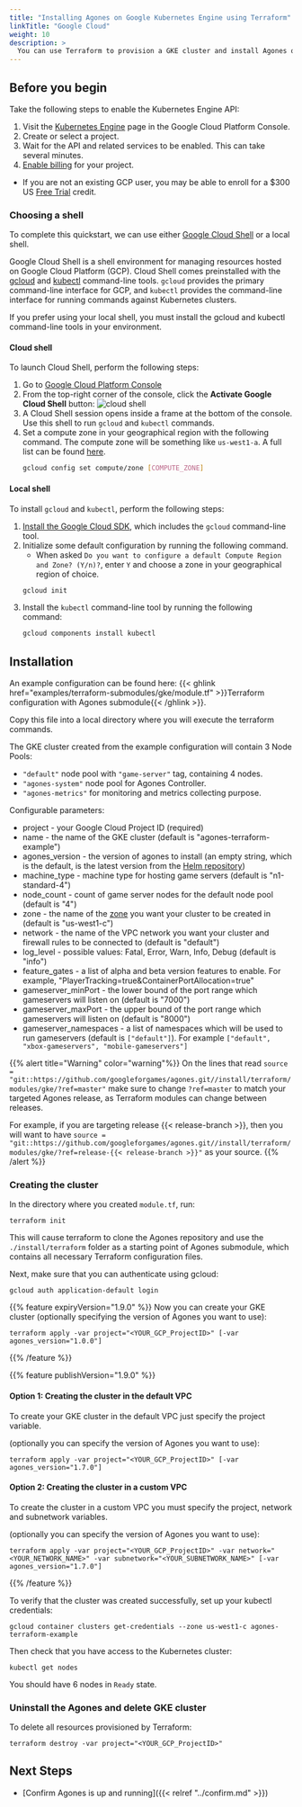 ```yaml
---
title: "Installing Agones on Google Kubernetes Engine using Terraform"
linkTitle: "Google Cloud"
weight: 10
description: >
  You can use Terraform to provision a GKE cluster and install Agones on it.
---
```


## Before you begin

Take the following steps to enable the Kubernetes Engine API:

1. Visit the [Kubernetes Engine][kubernetes] page in the Google Cloud Platform Console.
1. Create or select a project.
1. Wait for the API and related services to be enabled. This can take several minutes.
1. [Enable billing][billing] for your project.
  * If you are not an existing GCP user, you may be able to enroll for a $300 US [Free Trial][trial] credit.

[kubernetes]: https://console.cloud.google.com/kubernetes/list
[billing]: https://support.google.com/cloud/answer/6293499#enable-billing
[trial]: https://cloud.google.com/free/

### Choosing a shell

To complete this quickstart, we can use either [Google Cloud Shell][cloud-shell] or a local shell.

Google Cloud Shell is a shell environment for managing resources hosted on Google Cloud Platform (GCP). Cloud Shell comes preinstalled with the [gcloud][gcloud] and [kubectl][kubectl] command-line tools. `gcloud` provides the primary command-line interface for GCP, and `kubectl` provides the command-line interface for running commands against Kubernetes clusters.

If you prefer using your local shell, you must install the gcloud and kubectl command-line tools in your environment.

[cloud-shell]: https://cloud.google.com/shell/
[gcloud]: https://cloud.google.com/sdk/gcloud/
[kubectl]: https://kubernetes.io/docs/user-guide/kubectl-overview/

#### Cloud shell

To launch Cloud Shell, perform the following steps:

1. Go to [Google Cloud Platform Console][cloud]
1. From the top-right corner of the console, click the 
   **Activate Google Cloud Shell** button: ![cloud shell](../../../../images/cloud-shell.png)
1. A Cloud Shell session opens inside a frame at the bottom of the console. Use this shell to run `gcloud` and `kubectl` commands.
1. Set a compute zone in your geographical region with the following command. The compute zone will be something like `us-west1-a`. A full list can be found [here][zones].
   ```bash
   gcloud config set compute/zone [COMPUTE_ZONE]
   ```

[cloud]: https://console.cloud.google.com/home/dashboard
[zones]: https://cloud.google.com/compute/docs/regions-zones/#available

#### Local shell

To install `gcloud` and `kubectl`, perform the following steps:

1. [Install the Google Cloud SDK][gcloud-install], which includes the `gcloud` command-line tool.
1. Initialize some default configuration by running the following command.
   * When asked `Do you want to configure a default Compute Region and Zone? (Y/n)?`, enter `Y` and choose a zone in your geographical region of choice.
   ```bash
   gcloud init
   ```
1. Install the `kubectl` command-line tool by running the following command:
   ```bash
   gcloud components install kubectl
   ```

[gcloud-install]: https://cloud.google.com/sdk/docs/quickstarts

## Installation

An example configuration can be found here:
 {{< ghlink href="examples/terraform-submodules/gke/module.tf" >}}Terraform configuration with Agones submodule{{< /ghlink >}}. 
 
Copy this file into a local directory where you will execute the terraform commands.

The GKE cluster created from the example configuration will contain 3 Node Pools:

- `"default"` node pool with `"game-server"` tag, containing 4 nodes.
- `"agones-system"` node pool for Agones Controller.
- `"agones-metrics"` for monitoring and metrics collecting purpose.

Configurable parameters:

- project - your Google Cloud Project ID (required)
- name - the name of the GKE cluster (default is "agones-terraform-example")
- agones_version - the version of agones to install (an empty string, which is the default, is the latest version from the [Helm repository](https://agones.dev/chart/stable))
- machine_type - machine type for hosting game servers (default is "n1-standard-4")
- node_count - count of game server nodes for the default node pool (default is "4")
- zone - the name of the [zone](https://cloud.google.com/compute/docs/regions-zones) you want your cluster to be
  created in (default is "us-west1-c")
- network - the name of the VPC network you want your cluster and firewall rules to be connected to (default is "default")
- log_level - possible values: Fatal, Error, Warn, Info, Debug (default is "info")
- feature_gates - a list of alpha and beta version features to enable. For example, "PlayerTracking=true&ContainerPortAllocation=true"
- gameserver_minPort - the lower bound of the port range which gameservers will listen on (default is "7000")
- gameserver_maxPort - the upper bound of the port range which gameservers will listen on (default is "8000")
- gameserver_namespaces - a list of namespaces which will be used to run gameservers (default is `["default"]`). For example `["default", "xbox-gameservers", "mobile-gameservers"]`

{{% alert title="Warning" color="warning"%}}
On the lines that read `source = "git::https://github.com/googleforgames/agones.git//install/terraform/modules/gke/?ref=master"`
make sure to change `?ref=master` to match your targeted Agones release, as Terraform modules can change between
releases.

For example, if you are targeting release {{< release-branch >}}, then you will want to have 
`source = "git::https://github.com/googleforgames/agones.git//install/terraform/modules/gke/?ref=release-{{< release-branch >}}"`
as your source.
{{% /alert %}}

### Creating the cluster

In the directory where you created `module.tf`, run:
```
terraform init
```

This will cause terraform to clone the Agones repository and use the `./install/terraform` folder as a starting point of
Agones submodule, which contains all necessary Terraform configuration files.

Next, make sure that you can authenticate using gcloud:
```
gcloud auth application-default login
```
{{% feature expiryVersion="1.9.0" %}}
Now you can create your GKE cluster (optionally specifying the version of Agones you want to use):
```
terraform apply -var project="<YOUR_GCP_ProjectID>" [-var agones_version="1.0.0"]
```
{{% /feature %}}

{{% feature publishVersion="1.9.0" %}}
#### Option 1: Creating the cluster in the default VPC
To create your GKE cluster in the default VPC just specify the project variable.

(optionally you can specify the version of Agones you want to use):
```
terraform apply -var project="<YOUR_GCP_ProjectID>" [-var agones_version="1.7.0"]
```

#### Option 2: Creating the cluster in a custom VPC
To create the cluster in a custom VPC you must specify the project, network and subnetwork variables.

(optionally you can specify the version of Agones you want to use):
```
terraform apply -var project="<YOUR_GCP_ProjectID>" -var network="<YOUR_NETWORK_NAME>" -var subnetwork="<YOUR_SUBNETWORK_NAME>" [-var agones_version="1.7.0"]
```
{{% /feature %}}


To verify that the cluster was created successfully, set up your kubectl credentials:
```
gcloud container clusters get-credentials --zone us-west1-c agones-terraform-example
```

Then check that you have access to the Kubernetes cluster:
```
kubectl get nodes
```

You should have 6 nodes in `Ready` state.

### Uninstall the Agones and delete GKE cluster

To delete all resources provisioned by Terraform:
```
terraform destroy -var project="<YOUR_GCP_ProjectID>"
```

## Next Steps

- [Confirm Agones is up and running]({{< relref "../confirm.md" >}})
